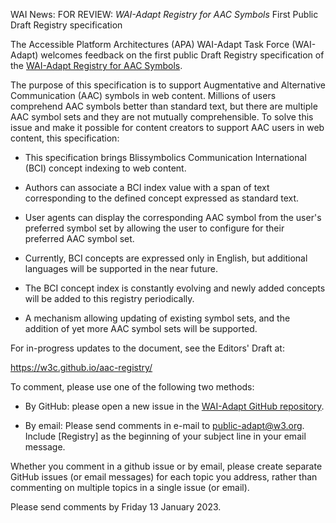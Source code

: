 WAI News:
FOR REVIEW: *WAI-Adapt Registry for AAC Symbols* First Public Draft Registry specification

The Accessible Platform Architectures (APA) WAI-Adapt Task Force (WAI-Adapt) welcomes feedback on the first public Draft Registry specification of the [WAI-Adapt Registry for AAC Symbols](https://www.w3.org/TR/aac-registry/).

The purpose of this specification is to support Augmentative and Alternative Communication (AAC) symbols in web content. Millions of users comprehend AAC symbols better than standard text, but there are multiple AAC symbol sets and they are not mutually comprehensible. To solve this issue and make it possible for content creators to support AAC users in web content, this specification:

- This specification brings Blissymbolics Communication International (BCI) concept indexing to web content.

- Authors can associate a BCI index value with a span of text corresponding to the defined concept expressed as standard text.

- User agents can display the corresponding AAC symbol from the user's preferred symbol set by allowing the user to configure for their preferred AAC symbol set.

- Currently, BCI concepts are expressed only in English, but additional languages will be supported in the near future.

- The BCI concept index is constantly evolving and newly added concepts will be added to this registry periodically.

- A mechanism allowing updating of existing symbol sets, and the addition of yet more AAC symbol sets will be supported.


For in-progress updates to the document, see the Editors' Draft at:

https://w3c.github.io/aac-registry/

To comment, please use one of the following two methods:

* By GitHub:
please open a new issue in the [WAI-Adapt GitHub repository](https://github.com/w3c/adapt/issues/new).

* By email:
Please send comments in e-mail to <public-adapt@w3.org>. Include \[Registry\] as the beginning of your subject line in your email message.

Whether you comment in a github issue or by email, please create separate GitHub issues (or email messages) for each topic you address, rather than commenting on multiple topics in a single issue (or email).

Please send comments by Friday 13 January 2023.

